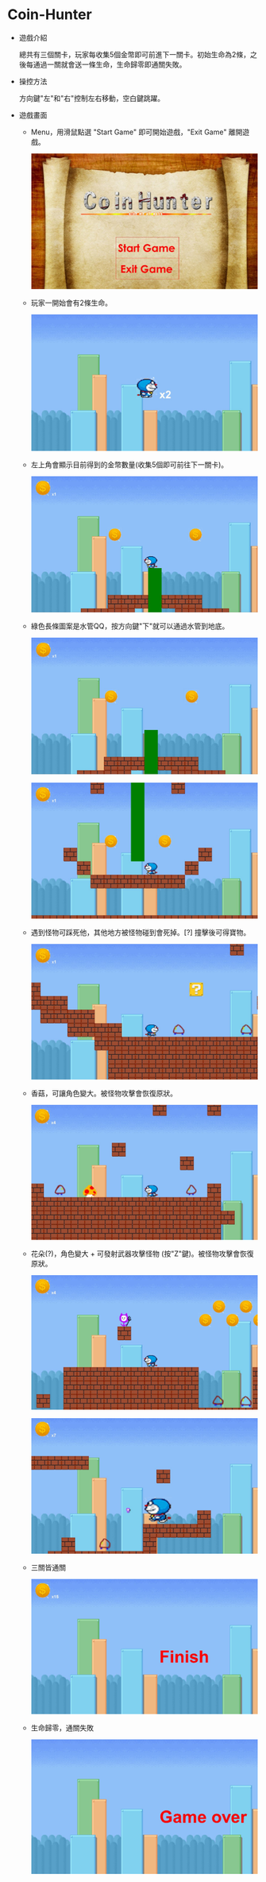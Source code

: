 # Coin-Hunter

* 遊戲介紹

    總共有三個關卡，玩家每收集5個金幣即可前進下一關卡。初始生命為2條，之後每通過一關就會送一條生命，生命歸零即通關失敗。

* 操控方法

    方向鍵"左"和"右"控制左右移動，空白鍵跳躍。
    

* 遊戲畫面

    - Menu，用滑鼠點選 "Start Game" 即可開始遊戲，"Exit Game" 離開遊戲。
  
        ![image](https://github.com/XinMiaoWang/Coin-Hunter/blob/master/demo/1.JPG "Menu")
        
    - 玩家一開始會有2條生命。
    
        ![image](https://github.com/XinMiaoWang/Coin-Hunter/blob/master/demo/2.JPG "life")
    
    - 左上角會顯示目前得到的金幣數量(收集5個即可前往下一關卡)。
    
        ![image](https://github.com/XinMiaoWang/Coin-Hunter/blob/master/demo/3.JPG "coin")
    
    - 綠色長條圖案是水管QQ，按方向鍵"下"就可以通過水管到地底。
    
        ![image](https://github.com/XinMiaoWang/Coin-Hunter/blob/master/demo/4.JPG "pipe1")
    
        ![image](https://github.com/XinMiaoWang/Coin-Hunter/blob/master/demo/6.JPG "pipe2")
        
    - 遇到怪物可踩死他，其他地方被怪物碰到會死掉。[?] 撞擊後可得寶物。
    
        ![image](https://github.com/XinMiaoWang/Coin-Hunter/blob/master/demo/7.JPG "[?]")
    
    - 香菇，可讓角色變大。被怪物攻擊會恢復原狀。
    
        ![image](https://github.com/XinMiaoWang/Coin-Hunter/blob/master/demo/8.JPG "Mushroom")
    
    - 花朵(?)，角色變大 + 可發射武器攻擊怪物 (按"Z"鍵)。被怪物攻擊會恢復原狀。
       
        ![image](https://github.com/XinMiaoWang/Coin-Hunter/blob/master/demo/9.JPG "flower1")
    
        ![image](https://github.com/XinMiaoWang/Coin-Hunter/blob/master/demo/10.JPG "flower2")
    
    - 三關皆通關
    
        ![image](https://github.com/XinMiaoWang/Coin-Hunter/blob/master/demo/11.JPG "finish")
    
    - 生命歸零，通關失敗
    
        ![image](https://github.com/XinMiaoWang/Coin-Hunter/blob/master/demo/12.JPG "gameover")

